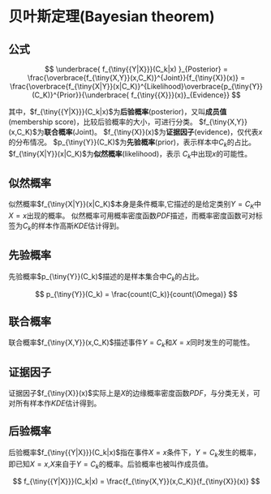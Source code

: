 # 贝叶斯定理(Bayesian theorem)

## 公式

$$
\underbrace{ f_{\tiny{{Y|X}}}(C_k|x) }_{Posterior}
= \frac{\overbrace{f_{\tiny{X,Y}}(x,C_K)}^{Joint}}{f_{\tiny{X}}(x)}
= \frac{\overbrace{f_{\tiny{X|Y}}(x|C_K)}^{Likelihood}\overbrace{p_{\tiny{Y}}(C_K)}^{Prior}}{\underbrace{ f_{\tiny{{X}}}(x)}_{Evidence}}
$$

其中，$f_{\tiny{{Y|X}}}(C_k|x)$为**后验概率**(posterior)，又叫**成员值**(membership score)，比较后验概率的大小，可进行分类。
$f_{\tiny{X,Y}}(x,C_K)$为**联合概率**(Joint)。
$f_{\tiny{X}}(x)$为**证据因子**(evidence)，仅代表$x$的分布情况。
$p_{\tiny{Y}}(C_K)$为**先验概率**(prior)，表示样本中$C_k$的占比。
$f_{\tiny{X|Y}}(x|C_K)$为**似然概率**(likelihood)，表示
$C_k$中出现$x$的可能性。

## 似然概率

似然概率$f_{\tiny{X|Y}}(x|C_K)$本身是条件概率,它描述的是给定类别$Y=C_K$中$X=x$出现的概率。
似然概率可用概率密度函数$PDF$描述，而概率密度函数可对标签为$C_k$的样本作高斯$KDE$估计得到。

## 先验概率

先验概率$p_{\tiny{Y}}(C_k)$描述的是样本集合中$C_k$的占比。

$$
p_{\tiny{Y}}(C_k) = \frac{count(C_k)}{count(\Omega)}
$$

## 联合概率

联合概率$f_{\tiny{X,Y}}(x,C_K)$描述事件$Y=C_k$和$X=x$同时发生的可能性。

## 证据因子

证据因子$f_{\tiny{X}}(x)$实际上是$X$的边缘概率密度函数$PDF$，与分类无关，可对所有样本作$KDE$估计得到。

## 后验概率

后验概率$f_{\tiny{{Y|X}}}(C_k|x)$指在事件$X=x$条件下，$Y=C_k$发生的概率，即已知$X=x$,$X$来自于$Y=C_k$的概率。后验概率也被叫作成员值。

$$
f_{\tiny{{Y|X}}}(C_k|x) = \frac{f_{\tiny{X,Y}}(x,C_K)}{f_{\tiny{X}}(x)}
$$

